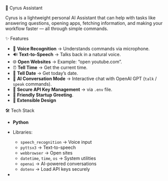 🤖 Cyrus Assistant

Cyrus is a lightweight personal AI Assistant that can help with tasks like answering questions, opening apps, fetching information, and making your workflow faster — all through simple commands.

✨ Features  
- 🎤 **Voice Recognition** → Understands commands via microphone.  
- 🔊 **Text-to-Speech** → Talks back in a natural voice.  
- 🌐 **Open Websites** → Example: “open youtube.com”.  
- ⏰ **Tell Time** → Get the current time.  
- 📅 **Tell Date** → Get today’s date.  
- 🧠 **AI Conversation Mode** → Interactive chat with OpenAI GPT (`talk` / `speak` commands).  
- 🔐 **Secure API Key Management** → via `.env` file.  
- 👋 **Friendly Startup Greeting**.
- 🧩 **Extensible Design**


   
🛠️ Tech Stack  
- **Python**  
- Libraries:  
  - `speech_recognition` → Voice input  
  - `pyttsx3` → Text-to-speech  
  - `webbrowser` → Open sites  
  - `datetime`, `time`, `os` → System utilities  
  - `openai` → AI-powered conversations  
  - `dotenv` → Load API keys securely
 
- 

